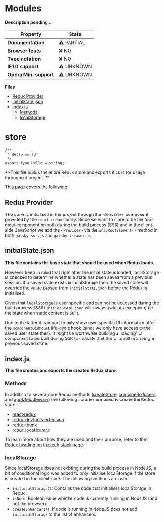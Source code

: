 # Modules

**Description pending...**

| Property               | State             |
| ---------------------- | ----------------- |
| **Documentation**      | :warning: PARTIAL |
| **Browser tests**      | :x: NO            |
| **Type notation**      | :x: NO            |
| **IE10 support**       | :warning: UNKNOWN |
| **Opera Mini support** | :warning: UNKNOWN |

**Files**

- [Redux Provider](#redux-provider)
- [initialState.json](#initialstatejson)
- [index.js](#indexjs)
  - [Methods](#methods)
  - [localStorage](#localstorage)

# store

```
/**
 * Hello world!
 */
export type Hello = string;
```

**This file builds the entire Redux store and exports it as is for usage throughout project. **

This page covers the following:

## Redux Provider

The store is initialised in the project through the `<Provider>` component provided by the `react-redux` library. Since we want to store to be the top-most component on both during the build process (SSR) and in the client-side JavaScript we add the `<Provider>` via the `wrapRootElement()` method in both `gatsby-ssr.js` and `gatsby-browser.js`.

## initialState.json

**This file contains the base state that should be used when Redux loads.** 

However, keep in mind that right after the initial state is loaded, localStorage is checked to determine whether a state has been saved from a previous session. If a saved state exists in localStorage then the saved state will override the value passed from `initialState.json` before the Redux is initialised.

Given that `localStorage` is user specific and can not be accessed during the build process (SSR) `initialState.json` will always (without exception) be the state when static content is built. 

Due to the latter it is import to only show user-specific UI information after the `componentDidMount` life-cycle hook (since we only have access to the saved user state then). It might be worthwhile building a 'loading' UI component to be built during SSR to indicate that the UI is still retrieving a previous saved state.

## index.js

**This file creates and exports the created Redux store.**

### Methods

In addition to several core Redux methods ([createStore](https://redux.js.org/api/createstore), [combineReducers](https://redux.js.org/api/combinereducers) and [applyMiddleware](https://redux.js.org/api/applymiddleware)) the following libraries are used to create the Redux store:

- [react‑redux](https://www.npmjs.com/package/react-redux)
- [redux‑devtools‑extension](https://www.npmjs.com/package/redux-devtools-extension)
- [redux‑thunk](https://www.npmjs.com/package/redux-thunk)
- [redux‑localstorage](https://www.npmjs.com/package/redux-localstorage)

To learn more about how they are used and their purpose, refer to the [Redux heading on the tech stack page](/src-redux-store-readme).

### localStorage

Since localStorage does not existing during the build process in NodeJS, a bit of conditional logic was added to only initialise localStorage if the store is created in the client-side. The following functions are used:

- `initLocalStorage()`: Contains the code that initialises localStorage in Redux
- `isNode`: Boolean value whethercode is currently running in NodeJS (and not the browser)
- `createEnhancers()`: If code is running in NodeJS does not add `initLocalStorage` to the list of enhancers.

